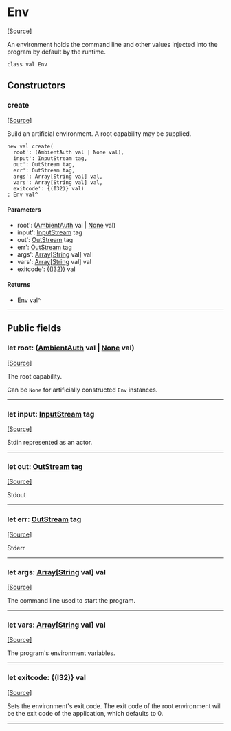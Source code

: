 # Env
<span class="source-link">[[Source]](src/builtin/env.md#L1)</span>

An environment holds the command line and other values injected into the
program by default by the runtime.


```pony
class val Env
```

## Constructors

### create
<span class="source-link">[[Source]](src/builtin/env.md#L57)</span>


Build an artificial environment. A root capability may be supplied.


```pony
new val create(
  root': (AmbientAuth val | None val),
  input': InputStream tag,
  out': OutStream tag,
  err': OutStream tag,
  args': Array[String val] val,
  vars': Array[String val] val,
  exitcode': {(I32)} val)
: Env val^
```
#### Parameters

*   root': ([AmbientAuth](builtin-AmbientAuth.md) val | [None](builtin-None.md) val)
*   input': [InputStream](builtin-InputStream.md) tag
*   out': [OutStream](builtin-OutStream.md) tag
*   err': [OutStream](builtin-OutStream.md) tag
*   args': [Array](builtin-Array.md)\[[String](builtin-String.md) val\] val
*   vars': [Array](builtin-Array.md)\[[String](builtin-String.md) val\] val
*   exitcode': {(I32)} val

#### Returns

* [Env](builtin-Env.md) val^

---

## Public fields

### let root: ([AmbientAuth](builtin-AmbientAuth.md) val | [None](builtin-None.md) val)
<span class="source-link">[[Source]](src/builtin/env.md#L6)</span>

The root capability.

Can be `None` for artificially constructed `Env` instances.




---

### let input: [InputStream](builtin-InputStream.md) tag
<span class="source-link">[[Source]](src/builtin/env.md#L13)</span>

Stdin represented as an actor.




---

### let out: [OutStream](builtin-OutStream.md) tag
<span class="source-link">[[Source]](src/builtin/env.md#L18)</span>

Stdout



---

### let err: [OutStream](builtin-OutStream.md) tag
<span class="source-link">[[Source]](src/builtin/env.md#L21)</span>

Stderr



---

### let args: [Array](builtin-Array.md)\[[String](builtin-String.md) val\] val
<span class="source-link">[[Source]](src/builtin/env.md#L24)</span>

The command line used to start the program.



---

### let vars: [Array](builtin-Array.md)\[[String](builtin-String.md) val\] val
<span class="source-link">[[Source]](src/builtin/env.md#L27)</span>

The program's environment variables.



---

### let exitcode: {(I32)} val
<span class="source-link">[[Source]](src/builtin/env.md#L30)</span>

Sets the environment's exit code. The exit code of the root environment will
be the exit code of the application, which defaults to 0.




---

